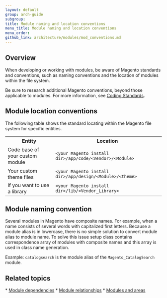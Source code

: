 ```yaml
---
layout: default
group: arch-guide
subgroup: 
title: Module naming and location conventions
menu_title: Module naming and location conventions
menu_order: 
github_link: architecture/modules/mod_conventions.md
---
```


<h2 id="m2arch-module-conventions-overview"> Overview</h2>

When developing or working with modules, be aware of Magento standards and conventions, such as naming conventions and the location of modules within the file system.

Be sure to research additional Magento conventions, beyond those applicable to modules. For  more information, see <a href="{{ site.gdeurl }}coding-standards/bk-coding-standards.html">Coding Standards</a>.

<h2 id="m2arch-module-conventions-location"> Module location conventions</h2>

The following table shows the standard locating within the Magento file system for specific entities.

<table>
	<tbody>
		<tr>
			<th>Entity</th>
			<th>Location</th>
		</tr>
		<tr>
			<td>Code base of your custom module</td>
			<td><p><code>&lt;your Magento install dir>/app/code/&lt;Vendor&gt;/&lt;Module&gt;</code></p></td>
		</tr>
		<tr>
			<td colspan="1">Your custom theme files</td>
			<td colspan="1"><code>&lt;your Magento install dir>/app/design/&lt;Module&gt;/&lt;theme&gt;</code></td>
		</tr>
		<tr><td colspan="1">If you want to use a library</td>
			<td colspan="1"><code>&lt;your Magento install dir>/lib/&lt;Vendor_Library&gt;</code></td>
		</tr>
	</tbody>
</table>

<h2 id="m2arch-module-conventions-location">Module naming convention</h2>

Several modules in Magento have composite names. For example, when a name consists of several words with capitalized first letters. Because a module alias is in lowercase, there is no simple solution to convert module alias to module name. To solve this issue setup class contains correspondence array of modules with composite names and this array is used in class name generation.

Example: `catalogsearch` is the module alias of the `Magento_CatalogSearch` module.

<h2 id="m2arch-module-related"> Related topics</h2>
* <a href="{{ site.gdeurl }}architecture/modules/mod_depend.html">Module dependencies</a>
* <a href="{{ site.gdeurl }}architecture/modules/mod_relationships.html">Module relationships</a>
* <a href="{{ site.gdeurl }}architecture/modules/mod_and_areas.html">Modules and areas</a>


